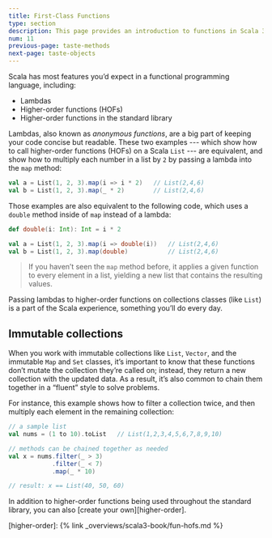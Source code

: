 ```yaml
---
title: First-Class Functions
type: section
description: This page provides an introduction to functions in Scala 3.
num: 11
previous-page: taste-methods
next-page: taste-objects
---
```




Scala has most features you’d expect in a functional programming language, including:

- Lambdas
- Higher-order functions (HOFs)
- Higher-order functions in the standard library

Lambdas, also known as _anonymous functions_, are a big part of keeping your code concise but readable.
These two examples --- which show how to call higher-order functions (HOFs) on a Scala `List` --- are equivalent, and show how to multiply each number in a list by `2` by passing a lambda into the `map` method:

```scala
val a = List(1, 2, 3).map(i => i * 2)   // List(2,4,6)
val b = List(1, 2, 3).map(_ * 2)        // List(2,4,6)
```

Those examples are also equivalent to the following code, which uses a `double` method inside of `map` instead of a lambda:

```scala
def double(i: Int): Int = i * 2

val a = List(1, 2, 3).map(i => double(i))   // List(2,4,6)
val b = List(1, 2, 3).map(double)           // List(2,4,6)
```

> If you haven’t seen the `map` method before, it applies a given function to every element in a list, yielding a new list that contains the resulting values.

Passing lambdas to higher-order functions on collections classes (like `List`) is a part of the Scala experience, something you’ll do every day.



## Immutable collections

When you work with immutable collections like `List`, `Vector`, and the immutable `Map` and `Set` classes, it’s important to know that these functions don’t mutate the collection they’re called on; instead, they return a new collection with the updated data.
As a result, it’s also common to chain them together in a “fluent” style to solve problems.

For instance, this example shows how to filter a collection twice, and then multiply each element in the remaining collection:

```scala
// a sample list
val nums = (1 to 10).toList   // List(1,2,3,4,5,6,7,8,9,10)

// methods can be chained together as needed
val x = nums.filter(_ > 3)
            .filter(_ < 7)
            .map(_ * 10)

// result: x == List(40, 50, 60)
```

In addition to higher-order functions being used throughout the standard library, you can also [create your own][higher-order].



[higher-order]: {% link _overviews/scala3-book/fun-hofs.md %}
